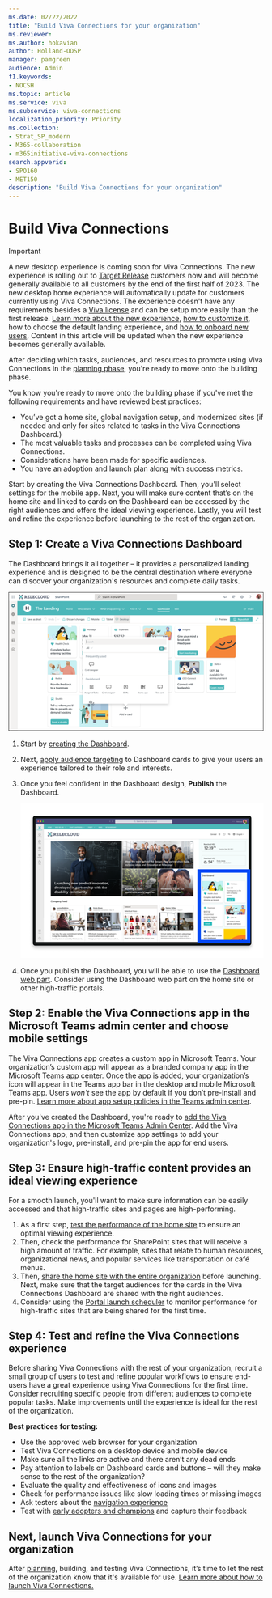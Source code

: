 ```yaml
---
ms.date: 02/22/2022
title: "Build Viva Connections for your organization"
ms.reviewer: 
ms.author: hokavian
author: Holland-ODSP
manager: pamgreen
audience: Admin
f1.keywords:
- NOCSH
ms.topic: article
ms.service: viva
ms.subservice: viva-connections
localization_priority: Priority
ms.collection:  
- Strat_SP_modern
- M365-collaboration
- m365initiative-viva-connections
search.appverid:
- SPO160
- MET150
description: "Build Viva Connections for your organization"
---
```


# Build Viva Connections 

> [!IMPORTANT]
> A new desktop experience is coming soon for Viva Connections. The new experience is rolling out to [Target Release](/microsoft-365/admin/manage/release-options-in-office-365) customers now and will become generally available to all customers by the end of the first half of 2023. The new desktop home experience will automatically update for customers currently using Viva Connections. The experience doesn't have any requirements besides a [Viva license](https://www.microsoft.com/en-us/microsoft-viva) and can be setup more easily than the first release. [Learn more about the new experience](https://techcommunity.microsoft.com/t5/microsoft-viva-blog/more-options-coming-soon-for-the-viva-connections-desktop/ba-p/3644419), [how to customize it](edit-viva-home.md), how to choose the default landing experience, and [how to onboard new users](https://support.microsoft.com/office/see-what-you-can-do-in-the-viva-connections-desktop-experience-e1f53887-f3cc-4ec4-bdbd-2e2f673089b6). Content in this article will be updated when the new experience becomes generally available.

After deciding which tasks, audiences, and resources to promote using Viva Connections in the [planning phase](plan-viva-connections.md), you're ready to move onto the building phase. 

You know you're ready to move onto the building phase if you've met the following requirements and have reviewed best practices:

- You’ve got a home site, global navigation setup, and modernized sites (if needed and only for sites related to tasks in the Viva Connections Dashboard.)
- The most valuable tasks and processes can be completed using Viva Connections.
- Considerations have been made for specific audiences.
- You have an adoption and launch plan along with success metrics.

Start by creating the Viva Connections Dashboard. Then, you'll select settings for the mobile app. Next, you will make sure content that’s on the home site and linked to cards on the Dashboard can be accessed by the right audiences and offers the ideal viewing experience. Lastly, you will test and refine the experience before launching to the rest of the organization. 

## Step 1: Create a Viva Connections Dashboard
The Dashboard brings it all together – it provides a personalized landing experience and is designed to be the central destination where everyone can discover your organization's resources and complete daily tasks. 

   ![Image of the Viva Connections Dashboard in edit mode.](../media/connections/dashboard-creation.png)

1. Start by [creating the Dashboard](create-dashboard.md). 
2. Next, [apply audience targeting](/viva/connections/create-dashboard#apply-audience-targeting-to-cards) to Dashboard cards to give your users an experience tailored to their role and interests. 
3. Once you feel confident in the Dashboard design, **Publish** the Dashboard.

   ![Image of the Viva Connections Dashboard web part highlighted on a site.](../media/connections/vc-dashboard-web-part.png)

4. Once you publish the Dashboard, you will be able to use the [Dashboard web part](/SharePoint/use-dashboard-web-part-on-home-site). Consider using the Dashboard web part on the home site or other high-traffic portals.


## Step 2: Enable the Viva Connections app in the Microsoft Teams admin center and choose mobile settings
The Viva Connections app creates a custom app in Microsoft Teams. Your organization’s custom app will appear as a branded company app in the Microsoft Teams app center. Once the app is added, your organization’s icon will appear in the Teams app bar in the desktop and mobile Microsoft Teams app. Users *won't* see the app by default if you don’t pre-install and pre-pin. [Learn more about app setup policies in the Teams admin center](/MicrosoftTeams/teams-app-setup-policies#:~:text=Arrange%20the%20apps%20in%20the%20order%20that%20you,to%20appear%20in%20Teams%2C%20and%20then%20select%20Save.).

After you've created the Dashboard, you're ready to [add the Viva Connections app in the Microsoft Teams Admin Center](/viva/connections/add-viva-connections-app). Add the Viva Connections app, and then customize app settings to add your organization's logo, pre-install, and pre-pin the app for end users.


## Step 3: Ensure high-traffic content provides an ideal viewing experience
For a smooth launch, you'll want to make sure information can be easily accessed and that high-traffic sites and pages are high-performing. 

1. As a first step, [test the performance of the home site](/sharepoint/portal-health) to ensure an optimal viewing experience. 
2. Then, check the performance for SharePoint sites that will receive a high amount of traffic. For example, sites that relate to human resources, organizational news, and popular services like transportation or café menus. 
3. Then, [share the home site with the entire organization](https://support.microsoft.com/office/share-a-site-958771a8-d041-4eb8-b51c-afea2eae3658) before launching. Next, make sure that the target audiences for the cards in the Viva Connections Dashboard are shared with the right audiences. 
4. Consider using the [Portal launch scheduler](/microsoft-365/enterprise/portallaunchscheduler) to monitor performance for high-traffic sites that are being shared for the first time.


## Step 4: Test and refine the Viva Connections experience
Before sharing Viva Connections with the rest of your organization, recruit a small group of users to test and refine popular workflows to ensure end-users have a great experience using Viva Connections for the first time. Consider recruiting specific people from different audiences to complete popular tasks. Make improvements until the experience is ideal for the rest of the organization.

**Best practices for testing:**
- Use the approved web browser for your organization
- Test Viva Connections on a desktop device and mobile device
- Make sure all the links are active and there aren’t any dead ends
- Pay attention to labels on Dashboard cards and buttons – will they make sense to the rest of the organization?
- Evaluate the quality and effectiveness of icons and images
- Check for performance issues like slow loading times or missing images
- Ask testers about the [navigation experience](/sharepoint/information-architecture-modern-experience)
- Test with [early adopters and champions](https://adoption.microsoft.com/roles/champion/) and capture their feedback


## Next, launch Viva Connections for your organization

After [planning](plan-viva-connections.md), building, and testing Viva Connections, it’s time to let the rest of the organization know that it's available for use. [Learn more about how to launch Viva Connections.](launch-viva-connections.md)

